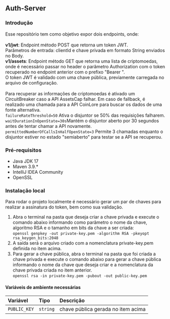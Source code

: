 ## Auth-Server

### Introdução


Esse repositório tem como objetivo expor dois endpoints, onde: </br></br>
**v1/jwt**: Endpoint método POST que retorna um token JWT. </br>
Parâmetros de entrada: clientId e chave privada em formato String enviados no Body.</br>
**v1/assets**: Endpoint método GET que retorna uma lista de criptomoedas, onde é necessário passar no header o parâmetro Authorization com o token recuperado no endpoint anterior com o prefixo "Bearer ".  </br>
O token JWT é validado com uma chave pública, previamente carregada no arquivo de configuração.</br></br>
Para recuperar as informações de criptomoedas é ativado um CircuitBreaker caso a API AssetsCap falhar. Em caso de fallback, é realizado uma chamada para a API CoinLore para buscar os dados de uma fonte alternativa.</br>
```failureRateThreshold=50``` Ativa o disjuntor se 50% das requisições falharem.</br>
```waitDurationInOpenState=30s```Mantém o disjuntor aberto por 30 segundos antes de tentar chamar a API novamente.</br>
```permittedNumberOfCallsInHalfOpenState=3``` Permite 3 chamadas enquanto o disjuntor estiver no estado "semiaberto" para testar se a API se recuperou.</br>

### Pré-requisitos

* Java JDK 17
* Maven 3.9.*
* IntelliJ IDEA Community
* OpenSSL

### Instalação local

Para rodar o projeto localmente é necessário gerar um par de chaves para realizar a assinatura do token, bem como sua validação. 
1. Abra o terminal na pasta que deseja criar a chave privada e execute o comando abaixo informando como parâmetro o nome da chave, algoritmo RSA e o tamanho em bits da chave a ser criada:</br>
```openssl genpkey -out private-key.pem -algorithm RSA -pkeyopt rsa_keygen_bits:2048``` </br>
2. A saída será o arquivo criado com a nomenclatura private-key.pem definida no item acima. </br>
3. Para gerar a chave pública, abra o terminal na pasta que foi criada a chave privada e execute o comando abaixo para gerar a chave pública informando o nome da chave que deseja criar e a nomenclatura da chave
   privada criada no item anterior. </br>
   ```openssl rsa -in private-key.pem -pubout -out public-key.pem```

#### Variáveis de ambiente necessárias

| Variável                                         | Tipo | Descrição                          | 
|:-------------------------------------------------| :--- |:-----------------------------------|
| `PUBLIC_KEY`                           | `string` | chave pública gerada no item acima |
